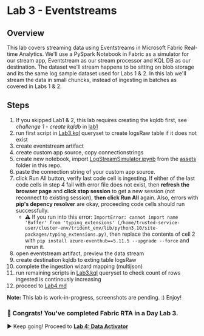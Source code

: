 # Lab 3 - Eventstreams

## Overview
This lab covers streaming data using Eventstreams in Microsoft Fabric Real-time Analytics. We'll use a PySpark Notebook in Fabric as a simulator for our stream app, Eventstream as our stream processor and KQL DB as our destination. The dataset we'll stream happens to be sitting on blob storage and its the same log sample dataset used for Labs 1 & 2. In this lab we'll stream the data in small chuncks, instead of ingesting in batches as covered in Labs 1 & 2.

## Steps
1. If you skipped Lab1 & 2, this lab requires creating the kqldb first, see _challenge 1 - create kqldb_ in [lab1](Lab1.md)
2. run first script in [Lab3.kql](Lab3.kql) queryset to create logsRaw table if it does not exist
3. create eventstream artifact
4. create custom app source, copy connectionstrings
5. create new notebook, import [LogStreamSimulator.ipynb](./assets/LogStreamSimulator.ipynb) from the [assets](./assets) folder in this repo. 
7. paste the connection string of your custom app source.
8. click Run All button, verify last code cell is ingesting. If either of the last code cells in step 4 fail with error file does not exist, then **refresh the browser page** and **click stop session** to get a new session (not reconnect to existing session), **then click Run All** again. Also, errors with **pip's depency resolver** are okay, proceeding code cells should run successfully.
   - ⚠️ If you run into this error:
     `ImportError: cannot import name 'Buffer' from 'typing_extensions' (/home/trusted-service-user/cluster-env/trident_env/lib/python3.10/site-packages/typing_extensions.py)`, then replace the contents of cell 2 with `pip install azure-eventhub==5.11.5 --upgrade --force` and rerun it.
9. open eventstream artifact, preview the data stream
10. create destination kqldb to exting table logsRaw
11. complete the ingestion wizard mapping (multijson)
12. run remaining scripts in [Lab3.kql](Lab3.kql) queryset to check count of rows ingested is continously increasing
13.  proceed to [Lab4.md](Lab4.md)

**Note:** This lab is work-in-progress, screenshots are pending. :)
Enjoy!



### 🎉 Congrats! You've completed Fabric RTA in a Day Lab 3. 
▶️ Keep going! Proceed to [**Lab 4: Data Activator**](Lab4.md)
